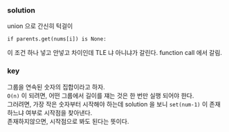 ### solution

union 으로 간신히 턱걸이

```
if parents.get(nums[i]) is None:
```

이 조건 하나 넣고 안넣고 차이인데 TLE 냐 아니냐가 갈린다. function call 에서 갈림.

### key

그룹을 연속된 숫자의 집합이라고 하자. <br/>
`O(n)` 이 되려면, 어떤 그룹에서 길이를 쟤는 것은 한 번만 실행 되어야 한다. <br/>
그러려면, 가장 작은 숫자부터 시작해야 하는데 solution 을 보니 `set(num-1)` 이 존재하느냐 여부로 시작점을 찾아낸다. <br/>
존재하지않으면, 시작점으로 봐도 된다는 뜻이다. 
